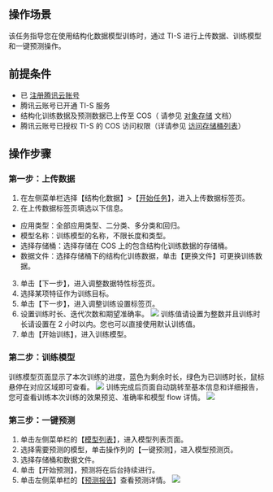 ## 操作场景
该任务指导您在使用结构化数据模型训练时，通过 TI-S 进行上传数据、训练模型和一键预测操作。

## 前提条件
- 已 [注册腾讯云账号](https://cloud.tencent.com/document/product/378/17985)
- 腾讯云账号已开通 TI-S 服务
- 结构化训练数据及预测数据已上传至 COS（ 请参见 [对象存储](https://cloud.tencent.com/document/product/436/6232) 文档）
- 腾讯云账号已授权 TI-S 的 COS 访问权限（详请参见 [访问存储桶列表]()）

## 操作步骤
### 第一步：上传数据
1. 在左侧菜单栏选择【结构化数据】>【[开始任务](https://console.cloud.tencent.com/tis/start)】，进入上传数据标签页。
2. 在上传数据标签页填选以下信息。
 - 应用类型：全部应用类型、二分类、多分类和回归。
 - 模型名称：训练模型的名称，不限长度和类型。
 - 选择存储桶：选择存储在 COS 上的包含结构化训练数据的存储桶。
 - 数据文件：选择存储桶下的结构化训练数据，单击【更换文件】可更换训练数据。

3. 单击【下一步】，进入调整数据特性标签页。
4. 选择某项特征作为训练目标。
5. 单击【下一步】，进入调整训练设置标签页。
6. 设置训练时长、迭代次数和期望准确率。
![](https://main.qcloudimg.com/raw/28f35ab46f0db0b3782434fb1c15fb7d.png)
训练值请设置为整数并且训练时长请设置在 2 小时以内。您也可以直接使用默认训练值。
7. 单击【开始训练】，进入训练模型。

### 第二步：训练模型
训练模型页面显示了本次训练的进度，蓝色为剩余时长，绿色为已训练时长，鼠标悬停在对应区域即可查看。
![](https://main.qcloudimg.com/raw/8a535a8f2a7b6e1680b7b1f43e1a1f53.png)
训练完成后页面自动跳转至基本信息和详细报告，您可查看训练本次训练的效果预览、准确率和模型 flow 详情。
![](https://main.qcloudimg.com/raw/b886dd66330477911c5c039275af7406.png)

### 第三步：一键预测
1. 单击左侧菜单栏的【[模型列表](https://console.cloud.tencent.com/tis/modules)】，进入模型列表页面。
2. 选择需要预测的模型，单击操作列的【一键预测】，进入模型预测页。
3. 选择存储桶和数据文件。
4. 单击【开始预测】，预测将在后台持续进行。
5. 单击左侧菜单栏的【[预测报告](https://console.cloud.tencent.com/tis/report/prediction)】查看预测详情。
![](https://main.qcloudimg.com/raw/91bb5fa1bc81953e5fae6932f9cb8142.png)
